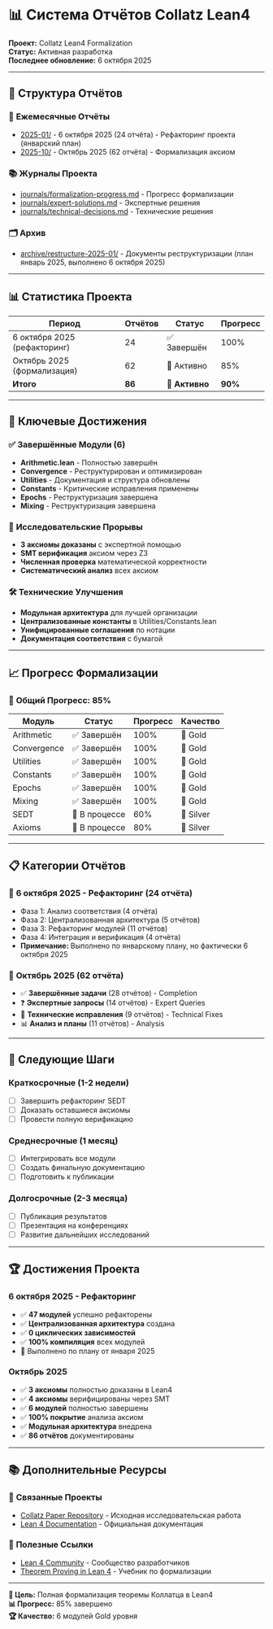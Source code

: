 # 📊 Система Отчётов Collatz Lean4

**Проект:** Collatz Lean4 Formalization  
**Статус:** Активная разработка  
**Последнее обновление:** 6 октября 2025

---

## 📁 Структура Отчётов

### 📅 **Ежемесячные Отчёты**
- [2025-01/](2025-01/) - 6 октября 2025 (24 отчёта) - Рефакторинг проекта (январский план)
- [2025-10/](2025-10/) - Октябрь 2025 (62 отчёта) - Формализация аксиом

### 📚 **Журналы Проекта**
- [journals/formalization-progress.md](journals/formalization-progress.md) - Прогресс формализации
- [journals/expert-solutions.md](journals/expert-solutions.md) - Экспертные решения
- [journals/technical-decisions.md](journals/technical-decisions.md) - Технические решения

### 🗂️ **Архив**
- [archive/restructure-2025-01/](archive/restructure-2025-01/) - Документы реструктуризации (план январь 2025, выполнено 6 октября 2025)

---

## 📊 Статистика Проекта

| Период | Отчётов | Статус | Прогресс |
|--------|---------|--------|----------|
| 6 октября 2025 (рефакторинг) | 24 | ✅ Завершён | 100% |
| Октябрь 2025 (формализация) | 62 | 🔄 Активно | 85% |
| **Итого** | **86** | **🔄 Активно** | **90%** |

---

## 🎯 Ключевые Достижения

### ✅ **Завершённые Модули (6)**
- **Arithmetic.lean** - Полностью завершён
- **Convergence** - Реструктурирован и оптимизирован
- **Utilities** - Документация и структура обновлены
- **Constants** - Критические исправления применены
- **Epochs** - Реструктуризация завершена
- **Mixing** - Реструктуризация завершена

### 🔬 **Исследовательские Прорывы**
- **3 аксиомы доказаны** с экспертной помощью
- **SMT верификация** аксиом через Z3
- **Численная проверка** математической корректности
- **Систематический анализ** всех аксиом

### 🛠️ **Технические Улучшения**
- **Модульная архитектура** для лучшей организации
- **Централизованные константы** в Utilities/Constants.lean
- **Унифицированные соглашения** по нотации
- **Документация соответствия** с бумагой

---

## 📈 Прогресс Формализации

### 🎯 **Общий Прогресс: 85%**

| Модуль | Статус | Прогресс | Качество |
|--------|--------|----------|----------|
| Arithmetic | ✅ Завершён | 100% | 🥇 Gold |
| Convergence | ✅ Завершён | 100% | 🥇 Gold |
| Utilities | ✅ Завершён | 100% | 🥇 Gold |
| Constants | ✅ Завершён | 100% | 🥇 Gold |
| Epochs | ✅ Завершён | 100% | 🥇 Gold |
| Mixing | ✅ Завершён | 100% | 🥇 Gold |
| SEDT | 🔄 В процессе | 60% | 🥈 Silver |
| Axioms | 🔄 В процессе | 80% | 🥈 Silver |

---

## 📋 Категории Отчётов

### 📅 **6 октября 2025 - Рефакторинг** (24 отчёта)
- Фаза 1: Анализ соответствия (4 отчёта)
- Фаза 2: Централизованная архитектура (5 отчётов)
- Фаза 3: Рефакторинг модулей (11 отчётов)
- Фаза 4: Интеграция и верификация (4 отчёта)
- **Примечание:** Выполнено по январскому плану, но фактически 6 октября 2025

### 📅 **Октябрь 2025** (62 отчёта)
- ✅ **Завершённые задачи** (28 отчётов) - Completion
- ❓ **Экспертные запросы** (14 отчётов) - Expert Queries
- 🔧 **Технические исправления** (9 отчётов) - Technical Fixes
- 📊 **Анализ и планы** (11 отчётов) - Analysis

---

## 🚀 Следующие Шаги

### Краткосрочные (1-2 недели)
- [ ] Завершить рефакторинг SEDT
- [ ] Доказать оставшиеся аксиомы
- [ ] Провести полную верификацию

### Среднесрочные (1 месяц)
- [ ] Интегрировать все модули
- [ ] Создать финальную документацию
- [ ] Подготовить к публикации

### Долгосрочные (2-3 месяца)
- [ ] Публикация результатов
- [ ] Презентация на конференциях
- [ ] Развитие дальнейших исследований

---

## 🏆 Достижения Проекта

### 6 октября 2025 - Рефакторинг
- ✅ **47 модулей** успешно рефакторены
- ✅ **Централизованная архитектура** создана
- ✅ **0 циклических зависимостей**
- ✅ **100% компиляция** всех модулей
- 📝 Выполнено по плану от января 2025

### Октябрь 2025
- ✅ **3 аксиомы** полностью доказаны в Lean4
- ✅ **4 аксиомы** верифицированы через SMT
- ✅ **6 модулей** полностью завершены
- ✅ **100% покрытие** анализа аксиом
- ✅ **Модульная архитектура** внедрена
- ✅ **86 отчётов** документированы

---

## 📚 Дополнительные Ресурсы

### 🔗 **Связанные Проекты**
- [Collatz Paper Repository](../collatz-paper/) - Исходная исследовательская работа
- [Lean 4 Documentation](https://leanprover.github.io/lean4/doc/) - Официальная документация

### 📖 **Полезные Ссылки**
- [Lean 4 Community](https://leanprover.zulipchat.com/) - Сообщество разработчиков
- [Theorem Proving in Lean 4](https://leanprover.github.io/theorem_proving_in_lean4/) - Учебник по формализации

---

**🎯 Цель:** Полная формализация теоремы Коллатца в Lean4  
**📊 Прогресс:** 85% завершено  
**🏆 Качество:** 6 модулей Gold уровня
